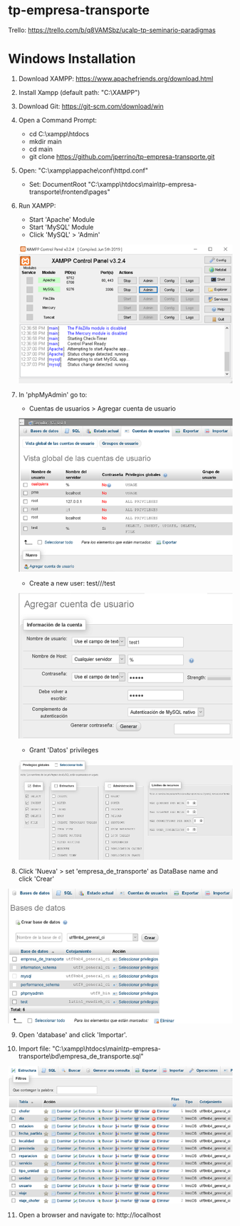 # tp-empresa-transporte

Trello: https://trello.com/b/q8VAMSbz/ucalp-tp-seminario-paradigmas

# Windows Installation

1) Download XAMPP: https://www.apachefriends.org/download.html

2) Install Xampp (default path: "C:\XAMPP")

3) Download Git: https://git-scm.com/download/win

4) Open a Command Prompt:
    - cd C:\xampp\htdocs
    - mkdir main
    - cd main
    - git clone https://github.com/jperrino/tp-empresa-transporte.git

5) Open: "C:\xampp\appache\conf\httpd.conf"
    - Set: DocumentRoot "C:\xampp\htdocs\main\tp-empresa-transporte\frontend\pages"

6) Run XAMPP:
    - Start 'Apache' Module
    - Start 'MySQL' Module
    - Click 'MySQL' > 'Admin'

    ![Xamp Control Panel](/pics/xamp_1.PNG)

7) In 'phpMyAdmin' go to:
    - Cuentas de usuarios > Agregar cuenta de usuario
    
    ![Xamp php My Admin 1](/pics/xamp_2.PNG)
    - Create a new user: test///test
    
    ![Xamp php My Admin 2](/pics/xamp_3.PNG)
    - Grant 'Datos' privileges
    
    ![Xamp php My Admin 3](/pics/xamp_4.PNG)

8) Click 'Nueva' > set 'empresa_de_transporte' as DataBase name and click 'Crear'

![Xamp php My Admin DB 1](/pics/xamp_5.PNG)

9) Open 'database' and click 'Importar'.

10) Import file: "C:\xampp\htdocs\main\tp-empresa-transporte\bd\empresa_de_transporte.sql"

![Xamp php My Admin DB 2](/pics/xamp_6.PNG)

11) Open a browser and navigate to:
http://localhost
